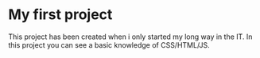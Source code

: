 # My first project
This project has been created when i only started my long way in the IT.
In this project you can see a basic knowledge of CSS/HTML/JS.
